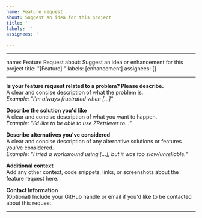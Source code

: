 ```yaml
---
name: Feature request
about: Suggest an idea for this project
title: ''
labels: ''
assignees: ''

---
```


---
name: Feature Request
about: Suggest an idea or enhancement for this project
title: "[Feature] "
labels: [enhancement]
assignees: []

---

**Is your feature request related to a problem? Please describe.**  
A clear and concise description of what the problem is.  
*Example: "I'm always frustrated when [...]"*

**Describe the solution you'd like**  
A clear and concise description of what you want to happen.  
*Example: "I’d like to be able to use ZRetriever to..."*

**Describe alternatives you've considered**  
A clear and concise description of any alternative solutions or features you've considered.  
*Example: "I tried a workaround using [...], but it was too slow/unreliable."*

**Additional context**  
Add any other context, code snippets, links, or screenshots about the feature request here.

**Contact Information**  
(Optional) Include your GitHub handle or email if you'd like to be contacted about this request.

---
